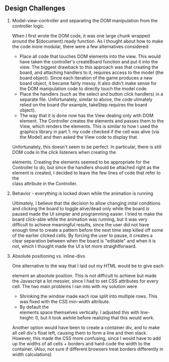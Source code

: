 Design Challenges
---

1. Model-view-controller and separating the DOM manipulation from the controller logic.

	When I first wrote the DOM code, it was one large chunk wrapped around the $(document).ready function. As I thought about how to make the code more modular, there were a few alternatives considered:

	* Place all code that touches DOM elements into the view. This would have taken the controller's createBoard function and put it into the view. The biggest drawback to this approach was that creating the board, and attaching handlers to it, requires access to the model (the board object). Since each iteration of the game produces a new board object, it became fairly messy. It also didn't make sense for the DOM manipulation code to directly touch the model code.
	* Place the handlers (such as the select and button click handlers) in a separate file. Unfortunately, similar to above, the code ulimately relied on the board (for example, takeStep requires the board object).
	* The way that it is done now has the View dealing only with DOM element. The Controller creates the elements and passes them to the View, which renders the elements. This is similar to how I used the graphics library in part 1: my code checked if the cell was alive (via the Model) and then asked the View code to display that.

	Unfortunately, this doesn't seem to be perfect. In particular, there is still DOM code in the click listeners when creating the <div> elements. Creating the elements seemed to be appropriate for the Controller to do, but since the handlers should be attached right as the element is created, I decided to leave the few lines of code that refer to the <div> class attribute in the Controller.

2. Behavior - everything is locked down while the animation is running

	Ultimately, I believe that the decision to allow changing inital conditions and clicking the board to toggle alive/dead only while the board is paused made the UI simpler and programming easier. I tried to make the board click-able while the animation was running, but it was very difficult to achieve meaningful results, since the user did not have enough time to create a pattern before the next time step killed off some of the earlier clicked cells. By forcing the user to pause, it creates a clear separation between when the board is "editable" and when it is not, which I thought made the UI a lot more straightforward.

3. Absolute positioning vs. inline-divs

	One alternative to the way that I laid out my HTML would be to give each <div> element an absolute position. This is not difficult to achieve but made the Javascript a lot messier, since I had to set CSS attributes for every cell. The two main problems I ran into with my solution were
	* Shrinking the window made each row split into multiple rows. This was fixed with the CSS min-width attribute.
	* By default the <div> elements space themselves vertically. I adjusted this with line-height: 0, but it took awhile before realizing that this would work.

	Another option would have been to create a container div, and to make all cell div's float left, causing them to form a line and then stack. However, this made the CSS more confusing, since I would have to add up the widths of all cells + borders and hard-code the width to the container. (Also, not sure if different browsers treat borders differently in width calculations)



